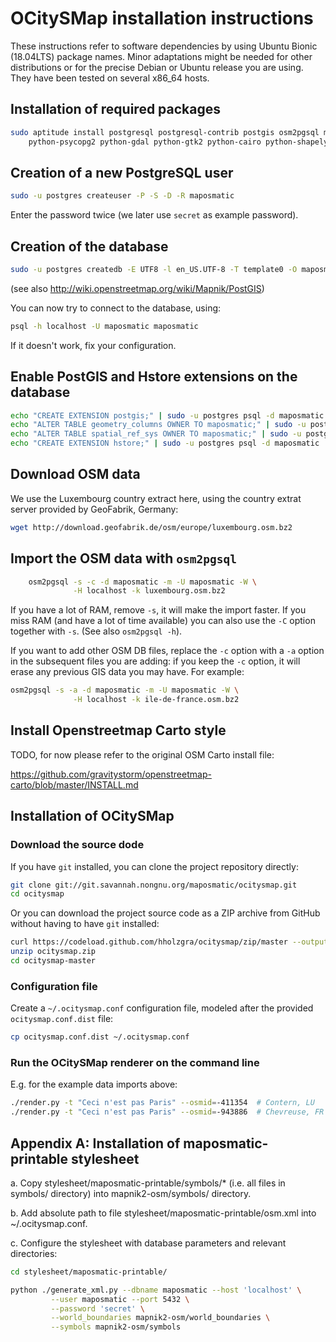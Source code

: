 OCitySMap installation instructions
===================================

These instructions refer to software dependencies by using Ubuntu Bionic (18.04LTS) package names. Minor adaptations might be needed for other distributions or for the precise Debian or Ubuntu release you are using. They have been tested on several x86_64 hosts.

 ## Installation of required packages

```bash
sudo aptitude install postgresql postgresql-contrib postgis osm2pgsql mapnik \
    python-psycopg2 python-gdal python-gtk2 python-cairo python-shapely
```

 ## Creation of a new PostgreSQL user

```bash
sudo -u postgres createuser -P -S -D -R maposmatic
```
Enter the password twice (we later use ``secret`` as example password).

 ## Creation of the database

```bash
sudo -u postgres createdb -E UTF8 -l en_US.UTF-8 -T template0 -O maposmatic maposmatic
```
(see also http://wiki.openstreetmap.org/wiki/Mapnik/PostGIS)

You can now try to connect to the database, using:

```bash
psql -h localhost -U maposmatic maposmatic
```
If it doesn't work, fix your configuration.

 ## Enable PostGIS and Hstore extensions on the database

```bash
echo "CREATE EXTENSION postgis;" | sudo -u postgres psql -d maposmatic
echo "ALTER TABLE geometry_columns OWNER TO maposmatic;" | sudo -u postgres psql -d maposmatic
echo "ALTER TABLE spatial_ref_sys OWNER TO maposmatic;" | sudo -u postgres psql -d maposmatic
echo "CREATE EXTENSION hstore;" | sudo -u postgres psql -d maposmatic
```
 
 ## Download OSM data

We use the Luxembourg country extract here, using the country extrat server provided by GeoFabrik, Germany:

```bash
wget http://download.geofabrik.de/osm/europe/luxembourg.osm.bz2
```

 ## Import the OSM data with ``osm2pgsql``

``` bash
    osm2pgsql -s -c -d maposmatic -m -U maposmatic -W \
              -H localhost -k luxembourg.osm.bz2
```
    
If you have a lot of RAM, remove ``-s``, it will make the import faster. If you miss RAM (and have a lot of time available) you can also use the ``-C`` option together with ``-s``. (See also ``osm2pgsql -h``).

If you want to add other OSM DB files, replace the ``-c`` option with a ``-a`` option in the subsequent files you are adding: if you keep the ``-c`` option, it will erase any previous GIS data you may have. For example:

```bash
osm2pgsql -s -a -d maposmatic -m -U maposmatic -W \
              -H localhost -k ile-de-france.osm.bz2
```

## Install Openstreetmap Carto style

TODO, for now please refer to the original OSM Carto install file:

https://github.com/gravitystorm/openstreetmap-carto/blob/master/INSTALL.md

## Installation of OCitySMap

### Download the source dode

If you have `git` installed, you can clone the project repository directly:

```bash
git clone git://git.savannah.nongnu.org/maposmatic/ocitysmap.git
cd ocitysmap
```

Or you can download the project source code as a ZIP archive from GitHub without having to have `git` installed:

```bash 
curl https://codeload.github.com/hholzgra/ocitysmap/zip/master --output ocitysmap.zip
unzip ocitysmap.zip
cd ocitysmap-master
```

###  Configuration file

Create a `~/.ocitysmap.conf` configuration file, modeled after the provided `ocitysmap.conf.dist` file:

```bash
cp ocitysmap.conf.dist ~/.ocitysmap.conf
```

### Run the OCitySMap renderer on the command line

E.g. for the example data imports above:

```bash
./render.py -t "Ceci n'est pas Paris" --osmid=-411354  # Contern, LU
./render.py -t "Ceci n'est pas Paris" --osmid=-943886  # Chevreuse, FR
```




Appendix A:  Installation of maposmatic-printable stylesheet
------------------------------------------------------------

a. Copy stylesheet/maposmatic-printable/symbols/* (i.e. all files in symbols/ directory) into mapnik2-osm/symbols/ directory.

b. Add absolute path to file stylesheet/maposmatic-printable/osm.xml into ~/.ocitysmap.conf.

c. Configure the stylesheet with database parameters and relevant  directories:

```bash
cd stylesheet/maposmatic-printable/

python ./generate_xml.py --dbname maposmatic --host 'localhost' \
         --user maposmatic --port 5432 \
         --password 'secret' \
         --world_boundaries mapnik2-osm/world_boundaries \
         --symbols mapnik2-osm/symbols
```

